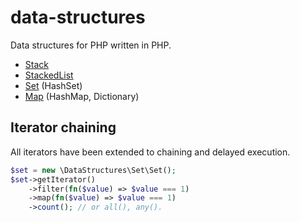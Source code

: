 # data-structures
Data structures for PHP written in PHP.


* [Stack](./src/Stack)
* [StackedList](./src/StackedList)
* [Set](./src/Set) (HashSet)
* [Map](./src/Map) (HashMap, Dictionary)


## Iterator chaining

All iterators have been extended to chaining and delayed execution.

```php
$set = new \DataStructures\Set\Set();
$set->getIterator()
    ->filter(fn($value) => $value === 1)
    ->map(fn($value) => $value === 1)
    ->count(); // or all(), any().
```
